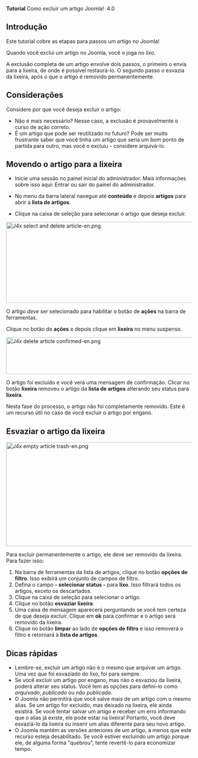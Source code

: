 <!-- Filename: J4.x:Deleting_an_Article / Display title: Excluindo um artigo -->

<span id="main-portal-heading">**Tutorial**
Como excluir um artigo</span> Joomla!  4.0

## Introdução

Este tutorial cobre as etapas para passos um artigo no Joomla!

Quando você exclui um artigo no Joomla, você o joga no *lixo*.

A exclusão completa de um artigo envolve dois passos, o primeiro o envia
para a lixeira, de onde é possível restaurá-lo. O segundo passo o
esvazia da lixeira, após o que o artigo é removido permanentemente.

## Considerações

Considere por que você deseja excluir o artigo:

- Não é mais necessário? Nesse caso, a exclusão é provavelmente o curso
  de ação correto.
- É um artigo que pode ser reutilizado no futuro? Pode ser muito
  frustrante saber que você tinha um artigo que seria um bom ponto de
  partida para outro, mas você o excluiu - considere arquivá-lo.

## Movendo o artigo para a lixeira

- Inicie uma sessão no painel inicial do administrador. Mais informações
  sobre isso aqui:
 Entrar ou sair do painel do
administrador.

- No menu da barra lateral navegue até **conteúdo** e depois **artigos**
  para abrir a **lista de artigos**.
- Clique na caixa de seleção para selecionar o artigo que deseja
  excluir.


<img
src="https://docs.joomla.org/images/thumb/d/db/J4x_select_and_delete_article-en.png/800px-J4x_select_and_delete_article-en.png"
class="thumbborder" decoding="async"
srcset="https://docs.joomla.org/images/d/db/J4x_select_and_delete_article-en.png 1.5x"
data-file-width="1000" data-file-height="275" width="800" height="220"
alt="J4x select and delete article-en.png" />

O artigo *deve* ser selecionado para habilitar o botão de **ações** na
barra de ferramentas.

Clique no botão de **ações** e depois clique em **lixeira** no menu
suspenso.


<img
src="https://docs.joomla.org/images/thumb/9/96/J4x_delete_article_confirmed-en.png/800px-J4x_delete_article_confirmed-en.png"
class="thumbborder" decoding="async"
srcset="https://docs.joomla.org/images/9/96/J4x_delete_article_confirmed-en.png 1.5x"
data-file-width="1000" data-file-height="125" width="800" height="100"
alt="J4x delete article confirmed-en.png" />

O artigo foi excluído e você verá uma mensagem de confirmação. Clicar no
botão **lixeira** removeu o artigo da **lista de artigos** alterando seu
status para **lixeira**.

Nesta fase do processo, o artigo não foi completamente removido. Este é
um recurso útil no caso de você excluir o artigo por engano.

## Esvaziar o artigo da lixeira

<img
src="https://docs.joomla.org/images/thumb/a/a6/J4x_empty_article_trash-en.png/800px-J4x_empty_article_trash-en.png"
class="thumbborder" decoding="async"
srcset="https://docs.joomla.org/images/a/a6/J4x_empty_article_trash-en.png 1.5x"
data-file-width="1000" data-file-height="352" width="800" height="282"
alt="J4x empty article trash-en.png" />

Para excluir permanentemente o artigo, ele deve ser removido da lixeira.
Para fazer isso:

1.  Na barra de ferramentas da lista de artigos, clique no botão
    **opções de filtro**. Isso exibirá um conjunto de campos de filtro.
2.  Defina o campo **- selecionar status -** para **lixo**. Isso
    filtrará todos os artigos, exceto os descartados.
3.  Clique na caixa de seleção para selecionar o artigo.
4.  Clique no botão **esvaziar lixeira**.
5.  Uma caixa de mensagem aparecerá perguntando se você tem certeza de
    que deseja excluir. Clique em **ok** para confirmar e o artigo será
    removido da lixeira.
6.  Clique no botão **limpar** ao lado de **opções de filtro** e isso
    removerá o filtro e retornará à **lista de artigos**.

## Dicas rápidas

- Lembre-se, excluir um artigo não é o mesmo que arquivar um artigo. Uma
  vez que foi esvaziado do lixo, foi para sempre.
- Se você excluir um artigo por engano, mas não o esvaziou da lixeira,
  poderá alterar seu status. Você tem as opções para defini-lo como
  *arquivado*, *publicado* ou *não publicado*.
- O Joomla não permitirá que você salve mais de um artigo com o mesmo
  alias. Se um artigo for excluído, mas deixado na lixeira, ele ainda
  existirá. Se você tentar salvar um artigo e receber um erro informando
  que o alias já existe, ele pode estar na lixeira! Portanto, você deve
  esvaziá-lo da lixeira ou inserir um alias diferente para seu novo
  artigo.
- O Joomla mantém as versões anteriores de um artigo, a menos que este
  recurso esteja desabilitado. Se você estiver excluindo um artigo
  porque ele, de alguma forma "quebrou", tente revertê-lo para
  economizar tempo.
